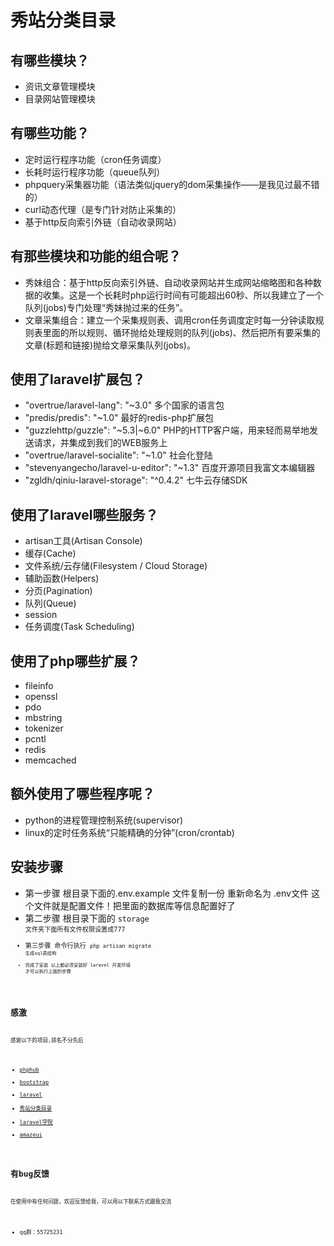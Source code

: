 # 秀站分类目录

## 有哪些模块？
* 资讯文章管理模块
* 目录网站管理模块

## 有哪些功能？
* 定时运行程序功能（cron任务调度）
* 长耗时运行程序功能（queue队列）
* phpquery采集器功能（语法类似jquery的dom采集操作——是我见过最不错的）
* curl动态代理（是专门针对防止采集的）
* 基于http反向索引外链（自动收录网站）

## 有那些模块和功能的组合呢？
* 秀妹组合：基于http反向索引外链、自动收录网站并生成网站缩略图和各种数据的收集。这是一个长耗时php运行时间有可能超出60秒、所以我建立了一个队列(jobs)专门处理“秀妹抛过来的任务”。
* 文章采集组合：建立一个采集规则表、调用cron任务调度定时每一分钟读取规则表里面的所以规则、循环抛给处理规则的队列(jobs)、然后把所有要采集的文章(标题和链接)抛给文章采集队列(jobs)。

## 使用了laravel扩展包？
* "overtrue/laravel-lang": "~3.0" 多个国家的语言包
* "predis/predis": "~1.0" 最好的redis-php扩展包
* "guzzlehttp/guzzle": "~5.3|~6.0" PHP的HTTP客户端，用来轻而易举地发送请求，并集成到我们的WEB服务上
* "overtrue/laravel-socialite": "~1.0" 社会化登陆
* "stevenyangecho/laravel-u-editor": "~1.3" 百度开源项目我富文本编辑器
* "zgldh/qiniu-laravel-storage": "^0.4.2" 七牛云存储SDK

## 使用了laravel哪些服务？
* artisan工具(Artisan Console)
* 缓存(Cache)
* 文件系统/云存储(Filesystem / Cloud Storage)
* 辅助函数(Helpers)
* 分页(Pagination)
* 队列(Queue)
* session
* 任务调度(Task Scheduling)

## 使用了php哪些扩展？
* fileinfo
* openssl
* pdo
* mbstring
* tokenizer
* pcntl
* redis
* memcached

## 额外使用了哪些程序呢？
* python的进程管理控制系统(supervisor)
* linux的定时任务系统“只能精确的分钟”(cron/crontab)

## 安装步骤
* 第一步骤 根目录下面的.env.example 文件复制一份 重新命名为 .env文件 这个文件就是配置文件！把里面的数据库等信息配置好了
* 第二步骤 根目录下面的 <code>storage<code> 文件夹下面所有文件权限设置成777 
* 第三步骤 命令行执行 <code>php artisan migrate<code> 生成sql表结构
* 完成了安装 以上都必须安装好 laravel 开发环境 才可以执行上面的步骤

## 感激

感谢以下的项目,排名不分先后

* [phphub](https://phphub.org)
* [bootstrap](http://www.bootcss.com)
* [laravel](http://www.leravel.com)
* [秀站分类目录](http://www.webshowu.com)
* [laravel学院](http://laravelacademy.org)
* [amazeui](http://amazeui.org)

## 有bug反馈
在使用中有任何问题，欢迎反馈给我，可以用以下联系方式跟我交流

* qq群：55725231